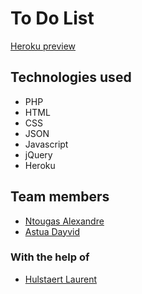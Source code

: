 # To Do List

[Heroku preview](https://todolist-ntougas-alexandre.herokuapp.com/)

## Technologies used

- PHP
- HTML
- CSS
- JSON
- Javascript
- jQuery
- Heroku

## Team members

- [Ntougas Alexandre](https://github.com/alexandrentougas)
- [Astua Dayvid](https://github.com/DayvidAstua)

### With the help of

- [Hulstaert Laurent](https://github.com/laurenthu)
